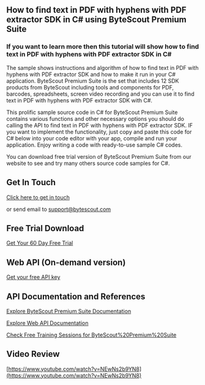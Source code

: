 ## How to find text in PDF with hyphens with PDF extractor SDK in C# using ByteScout Premium Suite

### If you want to learn more then this tutorial will show how to find text in PDF with hyphens with PDF extractor SDK in C#

The sample shows instructions and algorithm of how to find text in PDF with hyphens with PDF extractor SDK and how to make it run in your C# application. ByteScout Premium Suite is the set that includes 12 SDK products from ByteScout including tools and components for PDF, barcodes, spreadsheets, screen video recording and you can use it to find text in PDF with hyphens with PDF extractor SDK with C#.

This prolific sample source code in C# for ByteScout Premium Suite contains various functions and other necessary options you should do calling the API to find text in PDF with hyphens with PDF extractor SDK. IF you want to implement the functionality, just copy and paste this code for C# below into your code editor with your app, compile and run your application. Enjoy writing a code with ready-to-use sample C# codes.

You can download free trial version of ByteScout Premium Suite from our website to see and try many others source code samples for C#.

## Get In Touch

[Click here to get in touch](https://bytescout.zendesk.com/hc/en-us/requests/new?subject=ByteScout%20Premium%20Suite%20Question)

or send email to [support@bytescout.com](mailto:support@bytescout.com?subject=ByteScout%20Premium%20Suite%20Question) 

## Free Trial Download

[Get Your 60 Day Free Trial](https://bytescout.com/download/web-installer?utm_source=github-readme)

## Web API (On-demand version)

[Get your free API key](https://pdf.co/documentation/api?utm_source=github-readme)

## API Documentation and References

[Explore ByteScout Premium Suite Documentation](https://bytescout.com/documentation/index.html?utm_source=github-readme)

[Explore Web API Documentation](https://pdf.co/documentation/api?utm_source=github-readme)

[Check Free Training Sessions for ByteScout%20Premium%20Suite](https://academy.bytescout.com/)

## Video Review

[https://www.youtube.com/watch?v=NEwNs2b9YN8](https://www.youtube.com/watch?v=NEwNs2b9YN8)